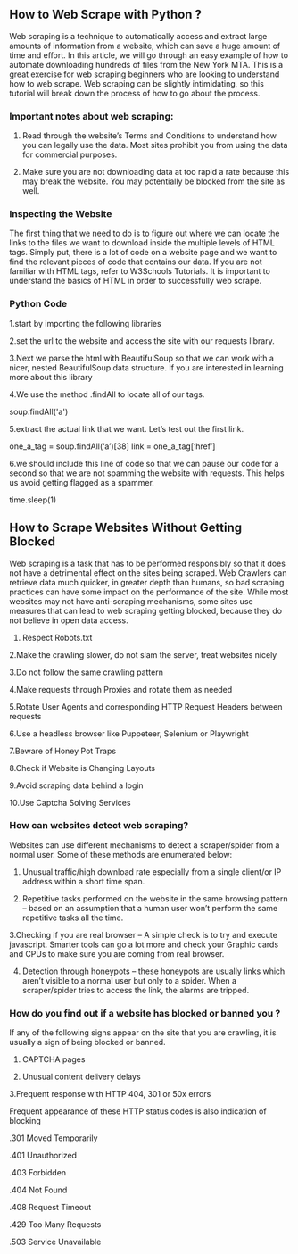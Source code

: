 ## How to Web Scrape with Python ?

Web scraping is a technique to automatically access and extract large amounts of information from a website, which can save a huge amount of time and effort.
In this article, we will go through an easy example of how to automate downloading hundreds of files from the New York MTA. This is a great exercise for web scraping
beginners who are looking to understand how to web scrape. Web scraping can be slightly intimidating, so this tutorial will break down the process of how to go about 
the process.


### Important notes about web scraping:

1. Read through the website’s Terms and Conditions to understand how you can legally use the data. Most sites prohibit you from using the data for commercial purposes.

2. Make sure you are not downloading data at too rapid a rate because this may break the website. You may potentially be blocked from the site as well.

### Inspecting the Website

The first thing that we need to do is to figure out where we can locate the links to the files we want to download inside the multiple levels of HTML tags. 
Simply put, there is a lot of code on a website page and we want to find the relevant pieces of code that contains our data. If you are not familiar with HTML tags,
refer to W3Schools Tutorials. It is important to understand the basics of HTML in order to successfully web scrape.

### Python Code

1.start by importing the following libraries

2.set the url to the website and access the site with our requests library.

3.Next we parse the html with BeautifulSoup so that we can work with a nicer, nested BeautifulSoup data structure. If you are interested in learning more
about this library

4.We use the method .findAll to locate all of our <a> tags.

soup.findAll('a')
  
5.extract the actual link that we want. Let’s test out the first link.

one_a_tag = soup.findAll(‘a’)[38]
link = one_a_tag[‘href’]
  
6.we should include this line of code so that we can pause our code for a second so that we are not spamming the website with requests. This helps us
  avoid getting flagged as a spammer.

time.sleep(1)
  

## How to Scrape Websites Without Getting Blocked
  
  Web scraping is a task that has to be performed responsibly so that it does not have a detrimental effect on the sites being scraped. Web Crawlers can 
  retrieve data much quicker, in greater depth than humans, so bad scraping practices can have some impact on the performance of the site. While most websites
  may not have anti-scraping mechanisms, some sites use measures that can lead to web scraping getting blocked, because they do not believe in open data access.
  
  
1. Respect Robots.txt
  
2.Make the crawling slower, do not slam the server, treat websites nicely
  
3.Do not follow the same crawling pattern
  
4.Make requests through Proxies and rotate them as needed
  
5.Rotate User Agents and corresponding HTTP Request Headers between requests
  
6.Use a headless browser like Puppeteer, Selenium or Playwright
  
7.Beware of Honey Pot Traps
  
8.Check if Website is Changing Layouts
  
9.Avoid scraping data behind a login
  
10.Use Captcha Solving Services
  
  
  
### How can websites detect web scraping?
  
  Websites can use different mechanisms to detect a scraper/spider from a normal user. Some of these methods are enumerated below:

1. Unusual traffic/high download rate especially from a single client/or IP address within a short time span.
  
2. Repetitive tasks performed on the website in the same browsing pattern – based on an assumption that a human user won’t perform the same repetitive tasks all 
  the time.
  
3.Checking if you are real browser – A simple check is to try and execute javascript. Smarter tools can go a lot more and check your Graphic cards and CPUs 
 to make sure you are coming from real browser.
  
4. Detection through honeypots – these honeypots are usually links which aren’t visible to a normal user but only to a spider. When a scraper/spider tries to 
  access the link, the alarms are tripped.

### How do you find out if a website has blocked or banned you ?
  
If any of the following signs appear on the site that you are crawling, it is usually a sign of being blocked or banned.

1. CAPTCHA pages
  
2. Unusual content delivery delays
  
3.Frequent response with HTTP 404, 301 or 50x errors
  
  
 Frequent appearance of these HTTP status codes is also indication of blocking

.301 Moved Temporarily
  
.401 Unauthorized
  
.403 Forbidden
  
.404 Not Found
  
.408 Request Timeout
  
.429 Too Many Requests
  
.503 Service Unavailable
  
